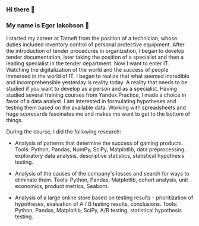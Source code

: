 ### Hi there 👋

### My name is Egor Iakobson :raising_hand: 
I started my career at Tatneft from the position of a technician, whose duties included inventory control of personal protective equipment. After the introduction of tender procedures in organization, I began to develop tender documentation, later taking the position of a specialist and then a leading specialist in the tender department. Now I want to enter IT. Watching the digitalization of the world and the success of people immersed in the world of IT, I began to realize that what seemed incredible and incomprehensible yesterday is reality today. A reality that needs to be studied if you want to develop as a person and as a specialist. Having studied several training courses from Yandex.Practice, I made a choice in favor of a data analyst. I am interested in formulating hypotheses and testing them based on the available data. Working with spreadsheets and huge scorecards fascinates me and makes me want to get to the bottom of things.

During the course, I did the following research:

- Analysis of patterns that determine the success of gaming products.
Tools: Python, Pandas, NumPy, SciPy, Matplotlib, data preprocessing, exploratory data analysis, descriptive statistics, statistical hypothesis testing.

- Analysis of the causes of the company's losses and search for ways to eliminate them.
Tools: Python, Pandas, Matplotlib, cohort analysis, unit economics, product metrics, Seaborn.

- Analysis of a large online store based on testing results - prioritization of hypotheses, evaluation of A / B testing results, conclusions.
Tools: Python, Pandas, Matplotlib, SciPy, A/B testing, statistical hypothesis testing.
